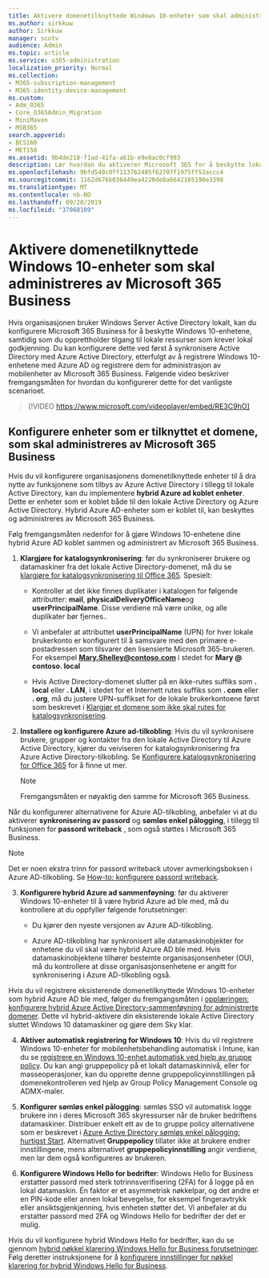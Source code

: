 ```yaml
---
title: Aktivere domenetilknyttede Windows 10-enheter som skal administreres av Microsoft 365 Business
ms.author: sirkkuw
author: Sirkkuw
manager: scotv
audience: Admin
ms.topic: article
ms.service: o365-administration
localization_priority: Normal
ms.collection:
- M365-subscription-management
- M365-identity-device-management
ms.custom:
- Adm_O365
- Core_O365Admin_Migration
- MiniMaven
- MSB365
search.appverid:
- BCS160
- MET150
ms.assetid: 9b4de218-f1ad-41fa-a61b-e9e8ac0cf993
description: Lær hvordan du aktiverer Microsoft 365 for å beskytte lokale AD ble koblet til Windows 10-enheter.
ms.openlocfilehash: 9bfd540c0ff113762485f62707f1975ff53accc4
ms.sourcegitcommit: 1162d676b036449ea4220de8a6642165190e3398
ms.translationtype: MT
ms.contentlocale: nb-NO
ms.lasthandoff: 09/20/2019
ms.locfileid: "37068109"
---
```

# <a name="enable-domain-joined-windows-10-devices-to-be-managed-by-microsoft-365-business"></a>Aktivere domenetilknyttede Windows 10-enheter som skal administreres av Microsoft 365 Business

Hvis organisasjonen bruker Windows Server Active Directory lokalt, kan du konfigurere Microsoft 365 Business for å beskytte Windows 10-enhetene, samtidig som du opprettholder tilgang til lokale ressurser som krever lokal godkjenning. Du kan konfigurere dette ved først å synkronisere Active Directory med Azure Active Directory, etterfulgt av å registrere Windows 10-enhetene med Azure AD og registrere dem for administrasjon av mobilenheter av Microsoft 365 Business.
Følgende video beskriver fremgangsmåten for hvordan du konfigurerer dette for det vanligste scenarioet.

> [!VIDEO https://www.microsoft.com/videoplayer/embed/RE3C9hO]
  
## <a name="set-up-domain-joined-devices-to-be-managed-by-microsoft-365-business"></a>Konfigurere enheter som er tilknyttet et domene, som skal administreres av Microsoft 365 Business

Hvis du vil konfigurere organisasjonens domenetilknyttede enheter til å dra nytte av funksjonene som tilbys av Azure Active Directory i tillegg til lokale Active Directory, kan du implementere **hybrid Azure ad koblet enheter**. Dette er enheter som er koblet både til den lokale Active Directory og Azure Active Directory. Hybrid Azure AD-enheter som er koblet til, kan beskyttes og administreres av Microsoft 365 Business. 
  
Følg fremgangsmåten nedenfor for å gjøre Windows 10-enhetene dine hybrid Azure AD koblet sammen og administrert av Microsoft 365 Business.
  
1. **Klargjøre for katalogsynkronisering**: før du synkroniserer brukere og datamaskiner fra det lokale Active Directory-domenet, må du se [klargjøre for katalogsynkronisering til Office 365](https://docs.microsoft.com/office365/enterprise/prepare-for-directory-synchronization). Spesielt:

   - Kontroller at det ikke finnes duplikater i katalogen for følgende attributter: **mail**, **physicalDeliveryOfficeName**og **userPrincipalName**. Disse verdiene må være unike, og alle duplikater bør fjernes..
   
   - Vi anbefaler at attributtet **userPrincipalName** (UPN) for hver lokale brukerkonto er konfigurert til å samsvare med den primære e-postadressen som tilsvarer den lisensierte Microsoft 365-brukeren. For eksempel **Mary.Shelley@contoso.com** i stedet for **Mary @ contoso. local**
   
   - Hvis Active Directory-domenet slutter på en ikke-rutes suffiks som **. local** eller **. LAN**, i stedet for et Internett rutes suffiks som **. com** eller **. org**, må du justere UPN-suffikset for de lokale brukerkontoene først som beskrevet i [Klargjør et domene som ikke skal rutes for katalogsynkronisering](https://docs.microsoft.com/office365/enterprise/prepare-a-non-routable-domain-for-directory-synchronization). 

2. **Installere og konfigurere Azure ad-tilkobling**: Hvis du vil synkronisere brukere, grupper og kontakter fra den lokale Active Directory til Azure Active Directory, kjører du veiviseren for katalogsynkronisering fra Azure Active Directory-tilkobling. Se [Konfigurere katalogsynkronisering for Office 365](https://support.office.com/article/1b3b5318-6977-42ed-b5c7-96fa74b08846) for å finne ut mer.
    
    > [!NOTE]
    > Fremgangsmåten er nøyaktig den samme for Microsoft 365 Business. 
    
Når du konfigurerer alternativene for Azure AD-tilkobling, anbefaler vi at du aktiverer **synkronisering av passord** og **sømløs enkel pålogging**, i tillegg til funksjonen for **passord writeback** , som også støttes i Microsoft 365 Business.

> [!NOTE]
> Det er noen ekstra trinn for passord writeback utover avmerkingsboksen i Azure AD-tilkobling. Se [How-to: konfigurere passord writeback](https://docs.microsoft.com/azure/active-directory/authentication/howto-sspr-writeback). 
     
3. **Konfigurere hybrid Azure ad sammenføyning**: før du aktiverer Windows 10-enheter til å være hybrid Azure ad ble med, må du kontrollere at du oppfyller følgende forutsetninger:

   - Du kjører den nyeste versjonen av Azure AD-tilkobling.

   - Azure AD-tilkobling har synkronisert alle datamaskinobjekter for enhetene du vil skal være hybrid Azure AD ble med. Hvis datamaskinobjektene tilhører bestemte organisasjonsenheter (OU), må du kontrollere at disse organisasjonsenhetene er angitt for synkronisering i Azure AD-tilkobling også.

Hvis du vil registrere eksisterende domenetilknyttede Windows 10-enheter som hybrid Azure AD ble med, følger du fremgangsmåten i [opplæringen: konfigurere hybrid Azure Active Directory-sammenføyning for administrerte domener](https://docs.microsoft.com/azure/active-directory/devices/hybrid-azuread-join-managed-domains#configure-hybrid-azure-ad-join). Dette vil hybrid-aktivere din eksisterende lokale Active Directory sluttet Windows 10 datamaskiner og gjøre dem Sky klar.
    
4. **Aktiver automatisk registrering for Windows 10**: Hvis du vil registrere Windows 10-enheter for mobilenhetsbehandling automatisk i Intune, kan du se [registrere en Windows 10-enhet automatisk ved hjelp av gruppe policy](https://docs.microsoft.com/windows/client-management/mdm/enroll-a-windows-10-device-automatically-using-group-policy). Du kan angi gruppepolicy på et lokalt datamaskinnivå, eller for masseoperasjoner, kan du opprette denne gruppepolicyinnstillingen på domenekontrolleren ved hjelp av Group Policy Management Console og ADMX-maler.

5. **Konfigurer sømløs enkel pålogging**: sømløs SSO vil automatisk logge brukere inn i deres Microsoft 365 skyressurser når de bruker bedriftens datamaskiner. Distribuer enkelt ett av de to gruppe policy alternativene som er beskrevet i [Azure Active Directory sømløs enkel pålogging: hurtigst Start](https://docs.microsoft.com/azure/active-directory/hybrid/how-to-connect-sso-quick-start#step-2-enable-the-feature). Alternativet **Gruppepolicy** tillater ikke at brukere endrer innstillingene, mens alternativet **gruppepolicyinnstilling** angir verdiene, men lar dem også konfigureres av brukeren.

6. **Konfigurere Windows Hello for bedrifter**: Windows Hello for Business erstatter passord med sterk totrinnsverifisering (2FA) for å logge på en lokal datamaskin. Én faktor er et asymmetrisk nøkkelpar, og det andre er en PIN-kode eller annen lokal bevegelse, for eksempel fingeravtrykk eller ansiktsgjenkjenning, hvis enheten støtter det. Vi anbefaler at du erstatter passord med 2FA og Windows Hello for bedrifter der det er mulig.

Hvis du vil konfigurere hybrid Windows Hello for bedrifter, kan du se gjennom [hybrid nøkkel klarering Windows Hello for Business forutsetninger](https://docs.microsoft.com/windows/security/identity-protection/hello-for-business/hello-hybrid-key-trust-prereqs). Følg deretter instruksjonene for å [konfigurere innstillinger for nøkkel klarering for hybrid Windows Hello for Business](https://docs.microsoft.com/windows/security/identity-protection/hello-for-business/hello-hybrid-key-whfb-settings). 
